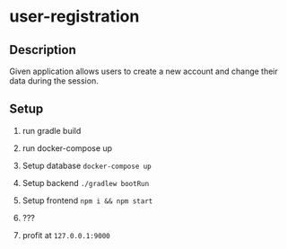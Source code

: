 # user-registration

## Description
Given application allows users to create a new account and change their data during the session.

## Setup
1. run gradle build
2. run docker-compose up

3. Setup database `docker-compose up`
4. Setup backend `./gradlew bootRun`
5. Setup frontend `npm i && npm start`
6. ???
7. profit at `127.0.0.1:9000`
